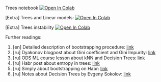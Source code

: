 Trees notebook
[![Open In Colab](https://colab.research.google.com/assets/colab-badge.svg)]()

[Extra] Trees and Linear models:
[![Open In Colab](https://colab.research.google.com/assets/colab-badge.svg)]()

[Extra] Trees instability
[![Open In Colab](https://colab.research.google.com/assets/colab-badge.svg)]()

Further readings:

1. [en] Detailed description of bootstrapping procedure:
   [link](http://www.math.ntu.edu.tw/~hchen/teaching/LargeSample/notes/notebootstrap.pdf)
2. [ru] Dyakonov blogpost about Gini coefficient and Gini Impurity:
   [link](https://dyakonov.org/2015/12/15/знакомьтесь-джини/)
3. [ru] ODS ML course lesson about kNN and Decision Trees:
   [link](https://habr.com/ru/company/ods/blog/322534)
4. [ru] Habr post about entropy in trees: [link](https://habr.com/ru/post/171759/)
5. [ru] Simply about bootstrapping on Habr: [link](https://habr.com/ru/post/192000/)
6. [ru] Notes about Decision Trees by Evgeny Sokolov:
   [link](https://github.com/esokolov/ml-course-hse/blob/master/2018-fall/lecture-notes/lecture07-trees.pdf)
